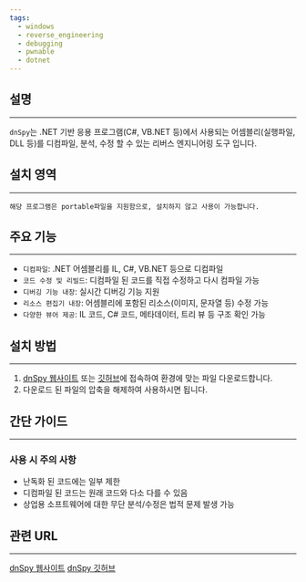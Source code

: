 ```yaml
---
tags:
  - windows
  - reverse_engineering
  - debugging
  - pwnable
  - dotnet
---
```

## 설명
---
`dnSpy`는 .NET 기반 응용 프로그램(C#, VB.NET 등)에서 사용되는 어셈블리(실행파일, DLL 등)를 디컴파일, 분석, 수정 할 수 있는 리버스 엔지니어링 도구 입니다.

## 설치 영역
---
`해당 프로그램은 portable파일을 지원함으로, 설치하지 않고 사용이 가능합니다.`

## 주요 기능
---
- `디컴파일`: .NET 어셈블리를 IL, C#, VB.NET 등으로 디컴파일
- `코드 수정 및 리빌드`: 디컴파일 된 코드를 직접 수정하고 다시 컴파일 가능
- `디버깅 기능 내장`: 실시간 디버깅 기능 지원
- `리소스 편집기 내장`: 어셈블리에 포함된 리소스(이미지, 문자열 등) 수정 가능
- `다양한 뷰어 제공`: IL 코드, C# 코드, 메타데이터, 트리 뷰 등 구조 확인 가능

## 설치 방법
---
1. [dnSpy 웹사이트](https://dnspy.org/) 또는 [깃허브](https://github.com/dnSpy/dnSpy?tab=readme-ov-file)에 접속하여 환경에 맞는 파일 다운로드합니다.
2. 다운로드 된 파일의 압축을 해제하여 사용하시면 됩니다.

## 간단 가이드
---
### 사용 시 주의 사항
- 난독화 된 코드에는 일부 제한
- 디컴파일 된 코드는 원래 코드와 다소 다를 수 있음
- 상업용 소프트웨어에 대한 무단 분석/수정은 법적 문제 발생 가능

## 관련 URL
---
[dnSpy 웹사이트](https://dnspy.org/)
[dnSpy 깃허브](https://github.com/dnSpy/dnSpy?tab=readme-ov-file)
